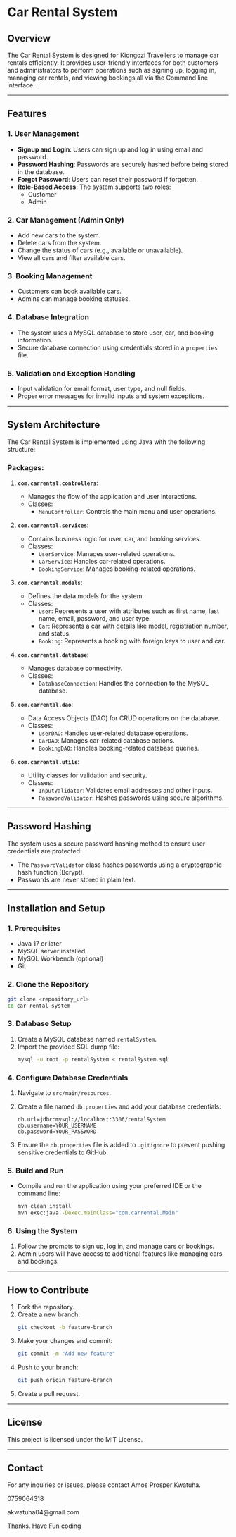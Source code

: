 # Car Rental System

## **Overview**

The Car Rental System is designed for Kiongozi Travellers to manage car rentals efficiently. It provides user-friendly interfaces for both customers and administrators to perform operations such as signing up, logging in, managing car rentals, and viewing bookings all via the Command line interface.

---

## **Features**

### **1. User Management**

- **Signup and Login**: Users can sign up and log in using email and password.
- **Password Hashing**: Passwords are securely hashed before being stored in the database.
- **Forgot Password**: Users can reset their password if forgotten.
- **Role-Based Access**: The system supports two roles:
  - Customer
  - Admin

### **2. Car Management (Admin Only)**

- Add new cars to the system.
- Delete cars from the system.
- Change the status of cars (e.g., available or unavailable).
- View all cars and filter available cars.

### **3. Booking Management**

- Customers can book available cars.
- Admins can manage booking statuses.

### **4. Database Integration**

- The system uses a MySQL database to store user, car, and booking information.
- Secure database connection using credentials stored in a `properties` file.

### **5. Validation and Exception Handling**

- Input validation for email format, user type, and null fields.
- Proper error messages for invalid inputs and system exceptions.

---

## **System Architecture**

The Car Rental System is implemented using Java with the following structure:

### **Packages:**

1. **`com.carrental.controllers`**:

   - Manages the flow of the application and user interactions.
   - Classes:
     - `MenuController`: Controls the main menu and user operations.

2. **`com.carrental.services`**:

   - Contains business logic for user, car, and booking services.
   - Classes:
     - `UserService`: Manages user-related operations.
     - `CarService`: Handles car-related operations.
     - `BookingService`: Manages booking-related operations.

3. **`com.carrental.models`**:

   - Defines the data models for the system.
   - Classes:
     - `User`: Represents a user with attributes such as first name, last name, email, password, and user type.
     - `Car`: Represents a car with details like model, registration number, and status.
     - `Booking`: Represents a booking with foreign keys to user and car.

4. **`com.carrental.database`**:

   - Manages database connectivity.
   - Classes:
     - `DatabaseConnection`: Handles the connection to the MySQL database.

5. **`com.carrental.dao`**:

   - Data Access Objects (DAO) for CRUD operations on the database.
   - Classes:
     - `UserDAO`: Handles user-related database operations.
     - `CarDAO`: Manages car-related database actions.
     - `BookingDAO`: Handles booking-related database queries.

6. **`com.carrental.utils`**:

   - Utility classes for validation and security.
   - Classes:
     - `InputValidator`: Validates email addresses and other inputs.
     - `PasswordValidator`: Hashes passwords using secure algorithms.

---

## **Password Hashing**

The system uses a secure password hashing method to ensure user credentials are protected:

- The `PasswordValidator` class hashes passwords using a cryptographic hash function (Bcrypt).
- Passwords are never stored in plain text.

---

## **Installation and Setup**

### **1. Prerequisites**

- Java 17 or later
- MySQL server installed
- MySQL Workbench (optional)
- Git

### **2. Clone the Repository**

```bash
git clone <repository_url>
cd car-rental-system
```

### **3. Database Setup**

1. Create a MySQL database named `rentalSystem`.
2. Import the provided SQL dump file:
   ```bash
   mysql -u root -p rentalSystem < rentalSystem.sql
   ```

### **4. Configure Database Credentials**

1. Navigate to `src/main/resources`.

2. Create a file named `db.properties` and add your database credentials:

   ```properties
   db.url=jdbc:mysql://localhost:3306/rentalSystem
   db.username=YOUR_USERNAME
   db.password=YOUR_PASSWORD
   ```

3. Ensure the `db.properties` file is added to `.gitignore` to prevent pushing sensitive credentials to GitHub.

### **5. Build and Run**

- Compile and run the application using your preferred IDE or the command line:
  ```bash
  mvn clean install
  mvn exec:java -Dexec.mainClass="com.carrental.Main"

  ```

### **6. Using the System**

1. Follow the prompts to sign up, log in, and manage cars or bookings.
2. Admin users will have access to additional features like managing cars and bookings.

---

## **How to Contribute**

1. Fork the repository.
2. Create a new branch:
   ```bash
   git checkout -b feature-branch
   ```
3. Make your changes and commit:
   ```bash
   git commit -m "Add new feature"
   ```
4. Push to your branch:
   ```bash
   git push origin feature-branch
   ```
5. Create a pull request.

---

## **License**

This project is licensed under the MIT License.

---

## **Contact**

For any inquiries or issues, please contact Amos Prosper Kwatuha.

0759064318 

akwatuha04\@gmail.com

Thanks. Have Fun coding


